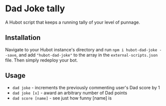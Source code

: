 # Dad Joke tally

A Hubot script that keeps a running tally of your level of punnage.

## Installation

Navigate to your Hubot instance's directory and run `npm i hubot-dad-joke --save`, and add `"hubot-dad-joke"` to the array in the `external-scripts.json` file. Then simply redeploy your bot.

## Usage

* `dad joke` - increments the previously commenting user's Dad score by 1
* `dad joke [x]` - award an arbitrary number of Dad points
* `dad score [name]` - see just how funny [name] is
